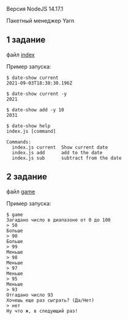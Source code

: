 Версия NodeJS 14.17.1

Пакетный менеджер Yarn

## 1 задание 
файл [index](index.js)

Пример запуска:
```shell
$ date-show current
2021-09-03T18:38:30.196Z

$ date-show current -y
2021

$ date-show add -y 10
2031

$ date-show help
index.js [command]

Commands:
  index.js current  Show current date
  index.js add      add to the date
  index.js sub      subtract from the date

```

## 2 задание
файл [game](game.js)

Пример запуска:
```shell
$ game
Загадано число в диапазоне от 0 до 100
> 50
Больше
> 90
Больше
> 99
Меньше
> 98
Меньше
> 97
Меньше
> 95
Меньше
> 93
Отгадано число 93
Хочешь еще раз сыграть? (Да/Нет)
> нет
Ну что ж, в следующий раз!

```

